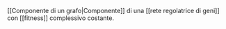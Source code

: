 [[Componente di un grafo|Componente]] di una [[rete regolatrice di geni]] con [[fitness]] complessivo costante.
